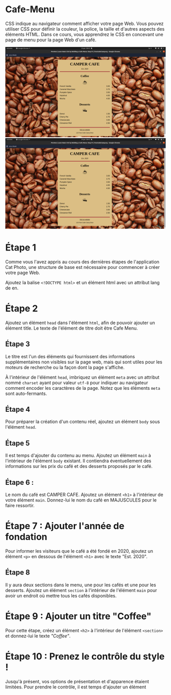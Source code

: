 # Cafe-Menu
CSS indique au navigateur comment afficher votre page Web. Vous pouvez utiliser CSS pour définir la couleur, la police, la taille et d'autres aspects des éléments HTML.  Dans ce cours, vous apprendrez le CSS en concevant une page de menu pour la page Web d'un café.


<img src="./images/Capture d’écran de 2024-01-24 08-45-12.png" alt="cafe-Menu">
<img src="./images/Capture d’écran de 2024-01-24 08-45-16.png" alt="cafe-Menu">


# Étape 1
<p></p>Comme vous l'avez appris au cours des dernières étapes de l'application Cat Photo, une structure de base est nécessaire pour commencer à créer votre page Web.

Ajoutez la balise ```<!DOCTYPE html>``` et un élément html avec un attribut lang de en.

# Étape 2
Ajoutez un élément ```head``` dans l'élément ```html```, afin de pouvoir ajouter un élément title. Le texte de l'élément de titre doit être Cafe Menu.

## Étape 3
Le titre est l'un des éléments qui fournissent des informations supplémentaires non visibles sur la page web, mais qui sont utiles pour les moteurs de recherche ou la façon dont la page s'affiche.

À l'intérieur de l'élément `head`, imbriquez un élément `meta` avec un attribut nommé `charset` ayant pour valeur `utf-8` pour indiquer au navigateur comment encoder les caractères de la page. Notez que les éléments `meta` sont auto-fermants.


## Étape 4
Pour préparer la création d'un contenu réel, ajoutez un élément `body` sous l'élément `head`.


## Étape 5
Il est temps d'ajouter du contenu au menu. Ajoutez un élément `main` à l'intérieur de l'élément `body` existant. Il contiendra éventuellement des informations sur les prix du café et des desserts proposés par le café.



## Étape 6 : 

Le nom du café est CAMPER CAFE. Ajoutez un élément `<h1>` à l'intérieur de votre élément `main`. Donnez-lui le nom du café en MAJUSCULES pour le faire ressortir.



# Étape 7 : Ajouter l'année de fondation
Pour informer les visiteurs que le café a été fondé en 2020, ajoutez un élément `<p>` en dessous de l'élément `<h1>` avec le texte "Est. 2020".

## Étape 8
Il y aura deux sections dans le menu, une pour les cafés et une pour les desserts. Ajoutez un élément `section` à l'intérieur de l'élément `main` pour avoir un endroit où mettre tous les cafés disponibles.



# Étape 9 : Ajouter un titre "Coffee"
Pour cette étape, créez un élément `<h2>` à l'intérieur de l'élément `<section>` et donnez-lui le texte *"Coffee"*.


# Étape 10 : Prenez le contrôle du style !
Jusqu'à présent, vos options de présentation et d'apparence étaient limitées. Pour prendre le contrôle, il est temps d'ajouter un élément <style> à l'intérieur de l'élément <head> de votre document HTML.


# Étape 11 : Centrer le titre
Vous pouvez ajouter du style à un élément en le spécifiant dans l'élément <style> et en définissant des propriétés pour celui-ci, comme ceci :

CSS
élément {
  propriété: valeur;
}
Use code with caution. Learn more
Centrez votre élément <h1> en définissant sa propriété text-align sur la valeur center.

## Étape 11 : Centrer le titre

Centrez l'élément `<h1>` en définissant sa propriété `text-align` sur la valeur `center` dans l'élément `<style>`.

